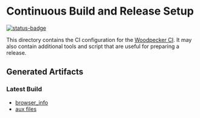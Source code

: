 # Continuous Build and Release Setup

[![status-badge](https://ci.logicalhacking.com/api/badges/afp-mirror/Stateful_Protocol_Composition_and_Typing/status.svg)](https://ci.logicalhacking.com/afp-mirror/Stateful_Protocol_Composition_and_Typing)

This directory contains the CI configuration for the [Woodpecker CI](https://woodpecker-ci.org/).
It may also contain additional tools and script that are useful for preparing a release.

## Generated Artifacts

### Latest Build

* [browser_info](https://artifacts.logicalhacking.com/ci/afp-mirror/Stateful_Protocol_Composition_and_Typing/main/latest/browser_info/AFP/Stateful_Protocol_Composition_and_Typing-devel/)
* [aux files](https://artifacts.logicalhacking.com/ci/afp-mirror/Stateful_Protocol_Composition_and_Typing/main/latest/)
